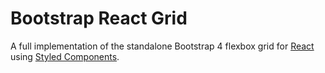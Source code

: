 # Bootstrap React Grid

A full implementation of the standalone Bootstrap 4 flexbox grid for [React](https://github.com/facebook/react) using [Styled Components](https://github.com/styled-components/styled-components).
